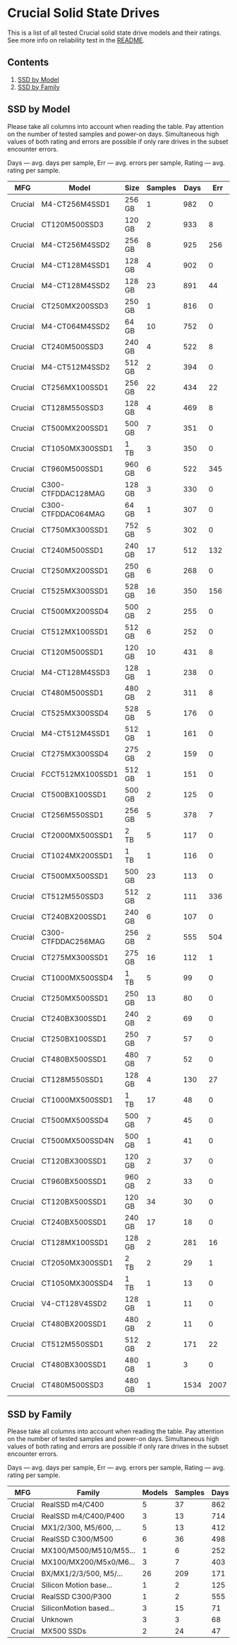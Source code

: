 Crucial Solid State Drives
==========================

This is a list of all tested Crucial solid state drive models and their ratings. See
more info on reliability test in the [README](https://github.com/linuxhw/SMART).

Contents
--------

1. [ SSD by Model  ](#ssd-by-model)
2. [ SSD by Family ](#ssd-by-family)

SSD by Model
------------

Please take all columns into account when reading the table. Pay attention on the
number of tested samples and power-on days. Simultaneous high values of both rating
and errors are possible if only rare drives in the subset encounter errors.

Days   — avg. days per sample,
Err    — avg. errors per sample,
Rating — avg. rating per sample.

| MFG       | Model              | Size   | Samples | Days  | Err   | Rating |
|-----------|--------------------|--------|---------|-------|-------|--------|
| Crucial   | M4-CT256M4SSD1     | 256 GB | 1       | 982   | 0     | 2.69   |
| Crucial   | CT120M500SSD3      | 120 GB | 2       | 933   | 8     | 2.54   |
| Crucial   | M4-CT256M4SSD2     | 256 GB | 8       | 925   | 256   | 2.47   |
| Crucial   | M4-CT128M4SSD1     | 128 GB | 4       | 902   | 0     | 2.47   |
| Crucial   | M4-CT128M4SSD2     | 128 GB | 23      | 891   | 44    | 2.40   |
| Crucial   | CT250MX200SSD3     | 250 GB | 1       | 816   | 0     | 2.24   |
| Crucial   | M4-CT064M4SSD2     | 64 GB  | 10      | 752   | 0     | 2.06   |
| Crucial   | CT240M500SSD3      | 240 GB | 4       | 522   | 8     | 1.22   |
| Crucial   | M4-CT512M4SSD2     | 512 GB | 2       | 394   | 0     | 1.08   |
| Crucial   | CT256MX100SSD1     | 256 GB | 22      | 434   | 22    | 1.05   |
| Crucial   | CT128M550SSD3      | 128 GB | 4       | 469   | 8     | 1.00   |
| Crucial   | CT500MX200SSD1     | 500 GB | 7       | 351   | 0     | 0.96   |
| Crucial   | CT1050MX300SSD1    | 1 TB   | 3       | 350   | 0     | 0.96   |
| Crucial   | CT960M500SSD1      | 960 GB | 6       | 522   | 345   | 0.94   |
| Crucial   | C300-CTFDDAC128MAG | 128 GB | 3       | 330   | 0     | 0.91   |
| Crucial   | C300-CTFDDAC064MAG | 64 GB  | 1       | 307   | 0     | 0.84   |
| Crucial   | CT750MX300SSD1     | 752 GB | 5       | 302   | 0     | 0.83   |
| Crucial   | CT240M500SSD1      | 240 GB | 17      | 512   | 132   | 0.79   |
| Crucial   | CT250MX200SSD1     | 250 GB | 6       | 268   | 0     | 0.74   |
| Crucial   | CT525MX300SSD1     | 528 GB | 16      | 350   | 156   | 0.71   |
| Crucial   | CT500MX200SSD4     | 500 GB | 2       | 255   | 0     | 0.70   |
| Crucial   | CT512MX100SSD1     | 512 GB | 6       | 252   | 0     | 0.69   |
| Crucial   | CT120M500SSD1      | 120 GB | 10      | 431   | 8     | 0.68   |
| Crucial   | M4-CT128M4SSD3     | 128 GB | 1       | 238   | 0     | 0.65   |
| Crucial   | CT480M500SSD1      | 480 GB | 2       | 311   | 8     | 0.64   |
| Crucial   | CT525MX300SSD4     | 528 GB | 5       | 176   | 0     | 0.48   |
| Crucial   | M4-CT512M4SSD1     | 512 GB | 1       | 161   | 0     | 0.44   |
| Crucial   | CT275MX300SSD4     | 275 GB | 2       | 159   | 0     | 0.44   |
| Crucial   | FCCT512MX100SSD1   | 512 GB | 1       | 151   | 0     | 0.41   |
| Crucial   | CT500BX100SSD1     | 500 GB | 2       | 125   | 0     | 0.34   |
| Crucial   | CT256M550SSD1      | 256 GB | 5       | 378   | 7     | 0.34   |
| Crucial   | CT2000MX500SSD1    | 2 TB   | 5       | 117   | 0     | 0.32   |
| Crucial   | CT1024MX200SSD1    | 1 TB   | 1       | 116   | 0     | 0.32   |
| Crucial   | CT500MX500SSD1     | 500 GB | 23      | 113   | 0     | 0.31   |
| Crucial   | CT512M550SSD3      | 512 GB | 2       | 111   | 336   | 0.30   |
| Crucial   | CT240BX200SSD1     | 240 GB | 6       | 107   | 0     | 0.29   |
| Crucial   | C300-CTFDDAC256MAG | 256 GB | 2       | 555   | 504   | 0.29   |
| Crucial   | CT275MX300SSD1     | 275 GB | 16      | 112   | 1     | 0.27   |
| Crucial   | CT1000MX500SSD4    | 1 TB   | 5       | 99    | 0     | 0.27   |
| Crucial   | CT250MX500SSD1     | 250 GB | 13      | 80    | 0     | 0.22   |
| Crucial   | CT240BX300SSD1     | 240 GB | 2       | 69    | 0     | 0.19   |
| Crucial   | CT250BX100SSD1     | 250 GB | 7       | 57    | 0     | 0.16   |
| Crucial   | CT480BX500SSD1     | 480 GB | 7       | 52    | 0     | 0.14   |
| Crucial   | CT128M550SSD1      | 128 GB | 4       | 130   | 27    | 0.14   |
| Crucial   | CT1000MX500SSD1    | 1 TB   | 17      | 48    | 0     | 0.13   |
| Crucial   | CT500MX500SSD4     | 500 GB | 7       | 45    | 0     | 0.12   |
| Crucial   | CT500MX500SSD4N    | 500 GB | 1       | 41    | 0     | 0.11   |
| Crucial   | CT120BX300SSD1     | 120 GB | 2       | 37    | 0     | 0.10   |
| Crucial   | CT960BX500SSD1     | 960 GB | 2       | 33    | 0     | 0.09   |
| Crucial   | CT120BX500SSD1     | 120 GB | 34      | 30    | 0     | 0.08   |
| Crucial   | CT240BX500SSD1     | 240 GB | 17      | 18    | 0     | 0.05   |
| Crucial   | CT128MX100SSD1     | 128 GB | 2       | 281   | 16    | 0.05   |
| Crucial   | CT2050MX300SSD1    | 2 TB   | 2       | 29    | 1     | 0.04   |
| Crucial   | CT1050MX300SSD4    | 1 TB   | 1       | 13    | 0     | 0.04   |
| Crucial   | V4-CT128V4SSD2     | 128 GB | 1       | 11    | 0     | 0.03   |
| Crucial   | CT480BX200SSD1     | 480 GB | 2       | 11    | 0     | 0.03   |
| Crucial   | CT512M550SSD1      | 512 GB | 2       | 171   | 22    | 0.02   |
| Crucial   | CT480BX300SSD1     | 480 GB | 1       | 3     | 0     | 0.01   |
| Crucial   | CT480M500SSD3      | 480 GB | 1       | 1534  | 2007  | 0.00   |

SSD by Family
-------------

Please take all columns into account when reading the table. Pay attention on the
number of tested samples and power-on days. Simultaneous high values of both rating
and errors are possible if only rare drives in the subset encounter errors.

Days   — avg. days per sample,
Err    — avg. errors per sample,
Rating — avg. rating per sample.

| MFG       | Family                 | Models | Samples | Days  | Err   | Rating |
|-----------|------------------------|--------|---------|-------|-------|--------|
| Crucial   | RealSSD m4/C400        | 5      | 37      | 862   | 83    | 2.32   |
| Crucial   | RealSSD m4/C400/P400   | 3      | 13      | 714   | 0     | 1.96   |
| Crucial   | MX1/2/300, M5/600, ... | 5      | 13      | 412   | 59    | 0.97   |
| Crucial   | RealSSD C300/M500      | 6      | 36      | 498   | 121   | 0.79   |
| Crucial   | MX100/M500/M510/M55... | 1      | 6       | 252   | 0     | 0.69   |
| Crucial   | MX100/MX200/M5x0/M6... | 3      | 7       | 403   | 5     | 0.61   |
| Crucial   | BX/MX1/2/3/500, M5/... | 26     | 209     | 171   | 25    | 0.41   |
| Crucial   | Silicon Motion base... | 1      | 2       | 125   | 0     | 0.34   |
| Crucial   | RealSSD C300/P300      | 1      | 2       | 555   | 504   | 0.29   |
| Crucial   | SiliconMotion based... | 3      | 15      | 71    | 0     | 0.20   |
| Crucial   | Unknown                | 3      | 3       | 68    | 0     | 0.19   |
| Crucial   | MX500 SSDs             | 2      | 24      | 47    | 0     | 0.13   |
